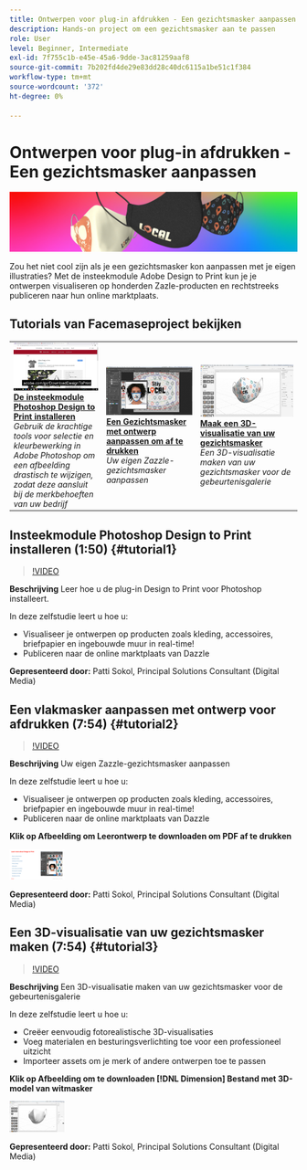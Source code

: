 ```yaml
---
title: Ontwerpen voor plug-in afdrukken - Een gezichtsmasker aanpassen
description: Hands-on project om een gezichtsmasker aan te passen
role: User
level: Beginner, Intermediate
exl-id: 7f755c1b-e45e-45a6-9dde-3ac81259aaf8
source-git-commit: 7b202fd4de29e83dd28c40dc6115a1be51c1f384
workflow-type: tm+mt
source-wordcount: '372'
ht-degree: 0%

---
```


# Ontwerpen voor plug-in afdrukken - Een gezichtsmasker aanpassen

![Hoofdafbeelding van zelfstudie](../assets/faceMaskSplash.jpg)

Zou het niet cool zijn als je een gezichtsmasker kon aanpassen met je eigen illustraties? Met de insteekmodule Adobe Design to Print kun je je ontwerpen visualiseren op honderden Zazle-producten en rechtstreeks publiceren naar hun online marktplaats.

## Tutorials van Facemaseproject bekijken

<table style="table-layout:fixed">
<tr>
 <td>
   <a href="handsonproject.md#tutorial1">
      <img alt="De insteekmodule Photoshop Design to Print installeren" src="../assets/d2p_install_sokol_thumbnail.jpg" />
   </a>
    <div>
   <a href="handsonproject.md#tutorial1"><strong>De insteekmodule Photoshop Design to Print installeren</strong></a>
    </div>
    <em>Gebruik de krachtige tools voor selectie en kleurbewerking in Adobe Photoshop om een afbeelding drastisch te wijzigen, zodat deze aansluit bij de merkbehoeften van uw bedrijf</em>
    <br>
  </td>
  <td>
    <a href="handsonproject.md#tutorial2">
        <img alt="Een Gezichtsmasker met ontwerp aanpassen om af te drukken" src="../assets/d2p_faceMask_sokol_thumbnail.jpg" />
    </a>
    <div>
    <a href="handsonproject.md#tutorial2"><strong>Een Gezichtsmasker met ontwerp aanpassen om af te drukken</strong></a>
    </div>
    <em>Uw eigen Zazzle-gezichtsmasker aanpassen</em>
    <br>
  </td>
  <td>
    <a href="handsonproject.md#tutorial3">
      <img alt="Maak een 3D-visualisatie van uw gezichtsmasker" src="../assets/DN_faceMaskShare_sokol_thumbnail.jpg" />
   </a>
    <div>
   <a href="handsonproject.md#tutorial3"><strong>Maak een 3D-visualisatie van uw gezichtsmasker</strong></a>
    </div>
    <em>Een 3D-visualisatie maken van uw gezichtsmasker voor de gebeurtenisgalerie</em>
    <br>
  </td>
</tr>
</table>

## Insteekmodule Photoshop Design to Print installeren (1:50) {#tutorial1}

>[!VIDEO](https://video.tv.adobe.com/v/327096?hidetitle=true)

**Beschrijving**
Leer hoe u de plug-in Design to Print voor Photoshop installeert.

In deze zelfstudie leert u hoe u:
* Visualiseer je ontwerpen op producten zoals kleding, accessoires, briefpapier en ingebouwde muur in real-time!
* Publiceren naar de online marktplaats van Dazzle

**Gepresenteerd door:**
Patti Sokol, Principal Solutions Consultant (Digital Media)

## Een vlakmasker aanpassen met ontwerp voor afdrukken (7:54) {#tutorial2}

>[!VIDEO](https://video.tv.adobe.com/v/327097?hidetitle=true)

**Beschrijving**
Uw eigen Zazzle-gezichtsmasker aanpassen

In deze zelfstudie leert u hoe u:
* Visualiseer je ontwerpen op producten zoals kleding, accessoires, briefpapier en ingebouwde muur in real-time!
* Publiceren naar de online marktplaats van Dazzle

**Klik op Afbeelding om Leerontwerp te downloaden om PDF af te drukken**

[![Ontwerpen leren afdrukken](../assets/LearnDesigntoPrint_96.png)](../assets/LearnDesigntoPrint.pdf)

**Gepresenteerd door:**
Patti Sokol, Principal Solutions Consultant (Digital Media)

## Een 3D-visualisatie van uw gezichtsmasker maken (7:54) {#tutorial3}

>[!VIDEO](https://video.tv.adobe.com/v/327098?hidetitle=true)

**Beschrijving**
Een 3D-visualisatie maken van uw gezichtsmasker voor de gebeurtenisgalerie

In deze zelfstudie leert u hoe u:
* Creëer eenvoudig fotorealistische 3D-visualisaties
* Voeg materialen en besturingsverlichting toe voor een professioneel uitzicht
* Importeer assets om je merk of andere ontwerpen toe te passen

**Klik op Afbeelding om te downloaden [!DNL Dimension] Bestand met 3D-model van witmasker**

[![Vergelijkingsafbeelding](../assets/whitemask_96.png)](https://stock.adobe.com/search/3d-assets?load_type=search&amp;native_visual_search=&amp;similar_content_id=&amp;is_recent_search=&amp;search_type=usertyped&amp;k=face+mask&amp;asset_id=324075591)

**Gepresenteerd door:**
Patti Sokol, Principal Solutions Consultant (Digital Media)

